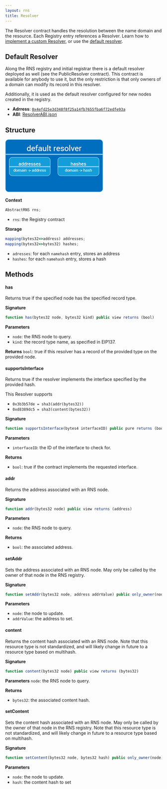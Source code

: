 ```yaml
---
layout: rns
title: Resolver
---
```


The Resolver contract handles the resolution between the name domain and the resource. Each Registry entry references a Resolver. Learn how to [implement a custom Resolver](/Operation/Resolve-a-name/#custom-resolver), or use the [default resolver](#default-resolver).

## Default Resolver

Along the RNS registry and initial registrar there is a default resolver deployed as well (see the PublicResolver contract). This contract is available for anybody to use it, but the only restriction is that only owners of a domain can modify its record in this resolver. 

Additionally, it is used as the default resolver configured for new nodes created in the registry.

- **Adrress**: [`0x4efd25e3d348f8f25a14fb7655fba6f72edfe93a`](http://explorer.rsk.co/address/0x4efd25e3d348f8f25a14fb7655fba6f72edfe93a)
- **ABI**: [ResolverABI.json](/Architecture/ResolverABI.json)

## Structure

![resolver](/img/public-resolver.png)

**Context**
```js
AbstractRNS rns;
```

- `rns`: the Registry contract

**Storage**
```js
mapping(bytes32=>address) addresses;
mapping(bytes32=>bytes32) hashes;
```

- `adresses`: for each `namehash` entry, stores an address 
- `hashes`: for each `namehash` entry, stores a hash

## Methods

#### has

Returns true if the specified node has the specified record type.

**Signature**   
```js
function has(bytes32 node, bytes32 kind) public view returns (bool)
```

**Parameters**
- `node`: the RNS node to query.
- `kind`: the record type name, as specified in EIP137.

**Returns**
`bool`: true if this resolver has a record of the provided type on the provided node.

#### supportsInterface

Returns true if the resolver implements the interface specified by the provided hash.

This Resolver supports 
- `0x3b3b57de = sha3(addr(bytes32))`
- `0xd8389dc5 = sha3(content(bytes32))`

**Signature**
```js
function supportsInterface(bytes4 interfaceID) public pure returns (bool)
```

**Parameters**
- `interfaceID`: the ID of the interface to check for.

**Returns**
- `bool`: true if the contract implements the requested interface.

#### addr

Returns the address associated with an RNS node.

**Signature**
```js
function addr(bytes32 node) public view returns (address)
```

**Parameters**
- `node`: the RNS node to query.

**Returns**
- `bool`: the associated address.

#### setAddr
Sets the address associated with an RNS node. May only be called by the owner of that node in the RNS registry.

**Signature**
```js
function setAddr(bytes32 node, address addrValue) public only_owner(node)
```

**Parameters**
- `node`: the node to update.
- `addrValue`: the address to set.

#### content
Returns the content hash associated with an RNS node. Note that this resource type is not standardized, and will likely change in future to a resource type based on multihash.

**Signature**
```js
function content(bytes32 node) public view returns (bytes32)
```

**Parameters**
`node`: the RNS node to query.

**Returns**
- `bytes32`: the associated content hash.

#### setContent
Sets the content hash associated with an RNS node. May only be called by the owner of that node in the RNS registry. Note that this resource type is not standardized, and will likely change in future to a resource type based on multihash.

**Signature**
```js
function setContent(bytes32 node, bytes32 hash) public only_owner(node)
```

**Parameters**
- `node`: the node to update.
- `hash`: the content hash to set
